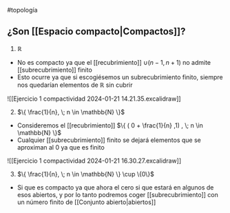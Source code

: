 #topología 

## ¿Son [[Espacio compacto|Compactos]]?


1. $\mathbb{R}$

- No es compacto ya que el [[recubrimiento]] $\cup (n-1, n+1)$ no admite [[subrecubrimiento]] finito
- Esto ocurre ya que si escogiésemos un subrecubrimiento finito, siempre nos quedarían elementos de $\mathbb{R}$ sin cubrir 

![[Ejercicio 1 compactividad 2024-01-21 14.21.35.excalidraw]]

2. $\{ \frac{1}{n}, \; n \in \mathbb{N} \}$

- Consideremos el [[recubrimiento]] $\{ ( 0 + \frac{1}{n} ,1) , \; n \in \mathbb{N} \}$
- Cualquier [[subrecubrimiento]] finito se dejará elementos que se aproximan al $0$ ya que es finito

![[Ejercicio 1 compactividad 2024-01-21 16.30.27.excalidraw]]

3. $\{ \frac{1}{n}, \; n \in \mathbb{N} \} \cup \{0\}$

- Si que es compacto ya que ahora el cero si que estará en algunos de esos abiertos, y por lo tanto podremos coger [[subrecubrimiento]] con un número finito de [[Conjunto abierto|abiertos]]